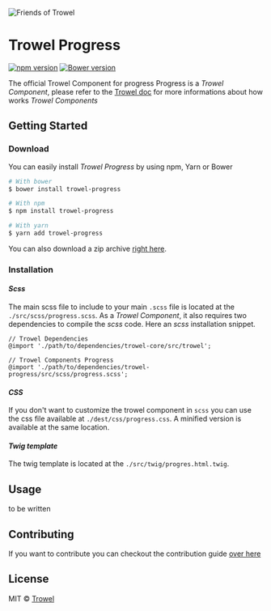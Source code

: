 ![Friends of Trowel](https://raw.githubusercontent.com/Trowel/Trowel/master/media/dist/banners/friendsoftrowel-black-on-transparent.png)

# Trowel Progress
[![npm version](https://badge.fury.io/js/trowel-Progress.svg)](https://badge.fury.io/js/trowel)
[![Bower version](https://badge.fury.io/bo/trowel-Progress.svg)](https://badge.fury.io/bo/trowel-Progress)

The official Trowel Component for progress
Progress is a *Trowel Component*, please refer to the [Trowel doc](https://github.com/Trowel/Trowel/blob/master/doc/1-the-concept.md) for more informations about how works *Trowel Components*

## Getting Started
### Download
You can easily install *Trowel Progress* by using npm, Yarn or Bower

```bash
# With bower
$ bower install trowel-progress

# With npm
$ npm install trowel-progress

# With yarn
$ yarn add trowel-progress
```

You can also download a zip archive [right here](https://github.com/FriendsOfTrowel/Progress/archive/master.zip).

### Installation
#### *Scss*
The main scss file to include to your main `.scss` file is located at the `./src/scss/progress.scss`. As a *Trowel Component*, it also requires two dependencies to compile the *scss* code. Here an *scss* installation snippet.

```
// Trowel Dependencies
@import './path/to/dependencies/trowel-core/src/trowel';

// Trowel Components Progress
@import './path/to/dependencies/trowel-progress/src/scss/progress.scss';
```

#### *CSS*
If you don't want to customize the trowel component in `scss` you can use the css file available at `./dest/css/progress.css`. A minified version is available at the same location.



#### *Twig template*
The twig template is located at the `./src/twig/progres.html.twig`.

## Usage
to be written

## Contributing
If you want to contribute you can checkout the contribution guide [over here](CONTRIBUTING.md)

## License
MIT © [Trowel](trowel.github.io)
